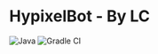 # HypixelBot - By LC 

![Java](https://svg.hamm.cn/badge.svg?key=Java&value=1.8.0&color=DA5441)
![Gradle CI](https://svg.hamm.cn/badge.svg?key=BuildTool&value=Maven&color=0a7bbc)

